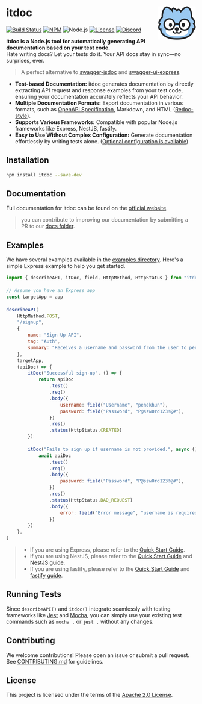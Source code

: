 # <img src="https://github.com/do-pa/itdoc/blob/develop/itdoc-doc/static/img/logo.png?raw=true" align="right" width="100">itdoc

[![Build Status](https://github.com/do-pa/itdoc/actions/workflows/ci.yml/badge.svg)](https://github.com/do-pa/itdoc/actions/workflows/ci.yml)
[![NPM](https://img.shields.io/npm/v/itdoc.svg)](https://www.npmjs.com/package/itdoc)
![Node.js](https://img.shields.io/badge/node.js-%3E%3D20.0.0-brightgreen?logo=node.js&logoColor=white&style=flat-square)
[![License](https://img.shields.io/:license-apache-brightgreen.svg)](http://www.apache.org/licenses/LICENSE-2.0.html)
[![Discord](https://img.shields.io/badge/Chat-Discord-5765F2.svg)](https://discord.gg/ZhXk7VSu5Z)

**itdoc is a Node.js tool for automatically generating API documentation based on your test
code.**  
Hate writing docs? Let your tests do it. Your API docs stay in sync—no surprises, ever.

> A perfect alternative to [swagger-jsdoc] and [swagger-ui-express].

[swagger-jsdoc]: https://github.com/Surnet/swagger-jsdoc
[swagger-ui-express]: https://github.com/scottie1984/swagger-ui-express

- **Test-based Documentation:** itdoc generates documentation by directly extracting API request and
  response examples from your test code, ensuring your documentation accurately reflects your API
  behavior.
- **Multiple Documentation Formats:** Export documentation in various formats, such as
  [OpenAPI Specification](https://swagger.io/specification/), Markdown, and HTML
  ([Redoc-style](https://redocly.github.io/redoc/)).
- **Supports Various Frameworks:** Compatible with popular Node.js frameworks like Express, NestJS,
  fastify.
- **Easy to Use Without Complex Configuration:** Generate documentation effortlessly by writing
  tests alone. ([Optional configuration is available](https://itdoc.kr/docs/guides/configuration))

[//]: # "TODO : 나중에 CLI 문서 작성된다면, REAMDE에 추가할 것."
[OpenAPI Specification]: https://swagger.io/specification/
[Redoc-style]: https://redocly.github.io/redoc/
[HTML output]: http://redocly.com/demo/openapi/museum-api/operations/getmuseumhours

## Installation

```bash
npm install itdoc --save-dev
```

## Documentation

Full documentation for itdoc can be found on the [official website](https://itdoc.kr/).

> you can contribute to improving our documentation by submitting a PR to our
> [docs folder](https://github.com/do-pa/itdoc/tree/develop/itdoc-doc).

## Examples

We have several examples available in the [examples directory]. Here's a simple Express example to
help you get started.

```javascript
import { describeAPI, itDoc, field, HttpMethod, HttpStatus } from "itdoc"

// Assume you have an Express app
const targetApp = app

describeAPI(
    HttpMethod.POST,
    "/signup",
    {
        name: "Sign Up API",
        tag: "Auth",
        summary: "Receives a username and password from the user to perform sign-up.",
    },
    targetApp,
    (apiDoc) => {
        itDoc("Successful sign-up", () => {
            return apiDoc
                .test()
                .req()
                .body({
                    username: field("Username", "penekhun"),
                    password: field("Password", "P@ssw0rd123!@#"),
                })
                .res()
                .status(HttpStatus.CREATED)
        })

        itDoc("Fails to sign up if username is not provided.", async () => {
            await apiDoc
                .test()
                .req()
                .body({
                    password: field("Password", "P@ssw0rd123!@#"),
                })
                .res()
                .status(HttpStatus.BAD_REQUEST)
                .body({
                    error: field("Error message", "username is required"),
                })
        })
    },
)
```

[examples directory]: https://github.com/do-pa/itdoc/tree/develop/examples

> - If you are using Express, please refer to the [Quick Start Guide].
> - If you are using NestJS, please refer to the [Quick Start Guide] and [NestJS guide].
> - If you are using fastify, please refer to the [Quick Start Guide] and [fastify guide].

[Quick Start Guide]: https://itdoc.kr/docs/guides/quick-start
[NestJS guide]: https://itdoc.kr/docs/guides/framework-guide/#nestjs-example
[fastify guide]: https://itdoc.kr/docs/guides/framework-guide/#fastify-example

## Running Tests

Since `describeAPI()` and `itdoc()` integrate seamlessly with testing frameworks like
[Jest](https://jestjs.io/docs/getting-started) and [Mocha](https://mochajs.org/#getting-started),
you can simply use your existing test commands such as `mocha .` or `jest .` without any changes.

## Contributing

We welcome contributions! Please open an issue or submit a pull request. See
[CONTRIBUTING.md](CONTRIBUTING.md) for guidelines.

## License

This project is licensed under the terms of the [Apache 2.0 License](LICENSE.txt).
